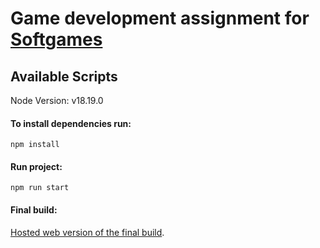 # Game development assignment for [Softgames](https://www.softgames.com/)

## Available Scripts

Node Version: v18.19.0

#### To install dependencies run:

`npm install`

#### Run project:

`npm run start`

#### Final build:

[Hosted web version of the final build](https://max-berman.github.io/game-dev-assignment-softgames/).
